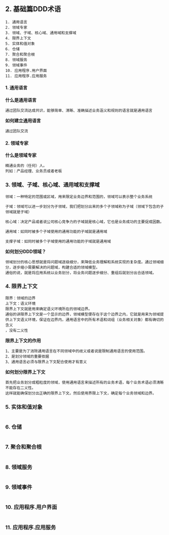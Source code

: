 ## 2. 基础篇DDD术语

```
1. 通用语言
2. 领域专家
3. 领域、子域、核心域、通用域和支撑域
4. 限界上下文
5. 实体和值对象
6. 仓储
7. 聚合和聚合根
8. 领域服务
9. 领域事件
10. 应用程序.用户界面
11. 应用程序.应用服务

```
#### 1. 通用语言

**什么是通用语言**
```
通过团队交流达成共识，能够简单、清晰、准确描述业务涵义和规则的语言就是通用语言
```

**如何建立通用语言**
```
通过团队交流
```


#### 2. 领域专家

**什么是领域专家**
```
精通业务的（任何）人。
列如：产品经理、业务员或者老板
```

### 3. 领域、子域、核心域、通用域和支撑域

```
领域：一种特定的范围或区域，用来限定业务边界和范围的，领域可以表示整个业务系统

子域：领域可以进一步划分为子领域，我们把划分出来的多个子领域称为子域（领域下包含的子领域就是子域）

核心域：决定产品或者说公司核心竞争力的子域就是核心域，它也是业务成功的主要促成因数。

通用域：如同时被多个子域使用的通用功能的子域就是通用域

支撑子域：如同时被多个子域使用的通用功能的子域就是通用域
```

**如何划分DDD领域？**

```
领域划分的核心思想就是将问题域逐级细分，来降低业务理解和系统实现的复杂度。通过领域细分，逐步缩小需要解决的问题域，构建合适的领域模型。
通俗的说，就是将应用系统以业务划分，将业务问题逐步细分、重组后就划分出合适领域。
```



### 4. 限界上下文

```
限界：领域的边界
上下文：语义环境
限界上下文就是用来确定语义环境所在的领域边界。
通俗的讲限界上下文是一个显示的边界，领域模型便存在于这个边界之内，它就是用来为领域提供上下文语义环境，保证在边界内，通用语言中的所有术语和词组（业务相关对象）都有确切的含义
，没有二义性
```

**限界上下文的作用**
```
1、主要是为了消除通用语言在不同领域中的歧义或者说是限制通用语言的使用范围。
2、是划分领域的重要依据
3、通用语言必须与限界上下文配合使用才有意义
```

**如何划分限界上下文**
```
首先把业务划分成粗粒度的领域，使用通用语言来描述所有的业务术语，每个业务术语必须清晰不能存在二义性。
这样就能确保划分出正确的限界上下文。然后使用界限上下文，确定每个业务领域和边界。
```

### 5. 实体和值对象

```

```


### 6. 仓储

```

```

### 7. 聚合和聚合根

```

```

### 8. 领域服务

```

```

### 9. 领域事件

```

```

### 10. 应用程序.用户界面

```

```

### 11. 应用程序.应用服务

```

```
